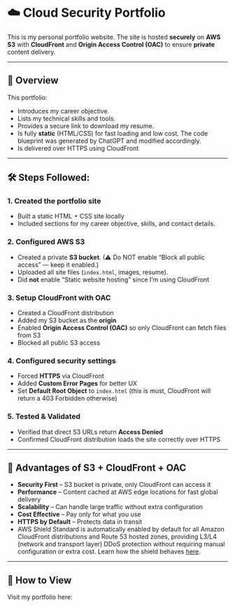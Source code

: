 # ☁️ Cloud Security Portfolio

This is my personal portfolio website. 
The site is hosted **securely** on **AWS S3** with **CloudFront** and **Origin Access Control (OAC)** to ensure **private** content delivery.

---

## 📌 Overview

This portfolio:
- Introduces my career objective.
- Lists my technical skills and tools.
- Provides a secure link to download my resume.
- Is fully **static** (HTML/CSS) for fast loading and low cost. The code blueprint was generated by ChatGPT and modified accordingly.
- Is delivered over HTTPS using CloudFront

---

## 🛠 Steps Followed:

### 1. **Created the portfolio site**
- Built a static HTML + CSS site locally  
- Included sections for my career objective, skills, and contact details.

### 2. **Configured AWS S3**
- Created a private **S3 bucket**. (⚠ Do NOT enable “Block all public access” — keep it enabled.)
- Uploaded all site files (`index.html`, images, resume). 
- Did **not** enable “Static website hosting” since I’m using CloudFront

### 3. **Setup CloudFront with OAC**
- Created a CloudFront distribution  
- Added my S3 bucket as the **origin**
- Enabled **Origin Access Control (OAC)** so only CloudFront can fetch files from S3
- Blocked all public S3 access

### 4. **Configured security settings**
- Forced **HTTPS** via CloudFront
- Added **Custom Error Pages** for better UX
- Set **Default Root Object** to `index.html` (this is must, CloudFront will return a 403 Forbidden otherwise)

### 5. **Tested & Validated**
- Verified that direct S3 URLs return **Access Denied**  
- Confirmed CloudFront distribution loads the site correctly over HTTPS
  
---

## 🔐 Advantages of S3 + CloudFront + OAC

- **Security First** – S3 bucket is private, only CloudFront can access it  
- **Performance** – Content cached at AWS edge locations for fast global delivery  
- **Scalability** – Can handle large traffic without extra configuration  
- **Cost Effective** – Pay only for what you use  
- **HTTPS by Default** – Protects data in transit
- AWS Shield Standard is automatically enabled by default for all Amazon CloudFront distributions and Route 53 hosted zones, providing L3/L4 (network and transport layer) DDoS protection without requiring manual configuration or extra cost. Learn how the shield behaves [here](https://docs.aws.amazon.com/waf/latest/developerguide/ddos-overview.html).

---

## 🚀 How to View
Visit my portfolio here: 

